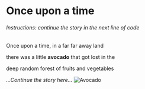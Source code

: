 # Once upon a time

###### Instructions: continue the story in the next line of code

Once upon a time, in a far far away land

there was a little **avocado** that got lost in the

deep random forest of fruits and vegetables

*...Continue the story here...*
![Avocado](https://img.freepik.com/premium-vector/cute-avocado-character_92289-1860.jpg?w=2000)
